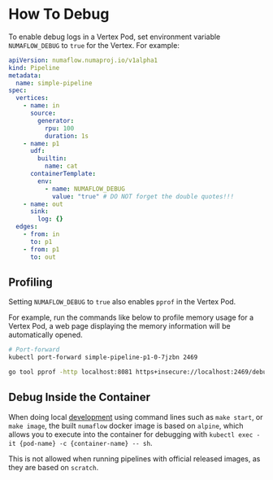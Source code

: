 # How To Debug

To enable debug logs in a Vertex Pod, set environment variable `NUMAFLOW_DEBUG` to `true` for the Vertex. For example:

```yaml
apiVersion: numaflow.numaproj.io/v1alpha1
kind: Pipeline
metadata:
  name: simple-pipeline
spec:
  vertices:
    - name: in
      source:
        generator:
          rpu: 100
          duration: 1s
    - name: p1
      udf:
        builtin:
          name: cat
      containerTemplate:
        env:
          - name: NUMAFLOW_DEBUG
            value: "true" # DO NOT forget the double quotes!!!
    - name: out
      sink:
        log: {}
  edges:
    - from: in
      to: p1
    - from: p1
      to: out
```

## Profiling

Setting `NUMAFLOW_DEBUG` to `true` also enables `pprof` in the Vertex Pod.

For example, run the commands like below to profile memory usage for a Vertex Pod, a web page displaying the memory information will be automatically opened.

```sh
# Port-forward
kubectl port-forward simple-pipeline-p1-0-7jzbn 2469

go tool pprof -http localhost:8081 https+insecure://localhost:2469/debug/pprof/heap
```

## Debug Inside the Container

When doing local [development](development.md) using command lines such as `make start`, or `make image`, the built `numaflow` docker image is based on `alpine`, which allows you to execute into the container for debugging with `kubectl exec -it {pod-name} -c {container-name} -- sh`.

This is not allowed when running pipelines with official released images, as they are based on `scratch`.
